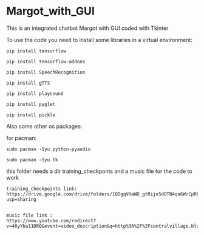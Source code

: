 # Margot_with_GUI

This is an integrated chatbot Margot with GUI coded with Tkinter

To use the code you need to install some libraries in a virtual environment:

    pip install tensorflow
    
    pip install tensorflow-addons
    
    pip install SpeechRecognition
    
    pip install gTTS
    
    pip install playsound
    
    pip install pyglet
    
    pip install pickle
   
 Also some other os packages:
 
 for pacman:
 
    sudo pacman -Syu python-pyaudio
    
    sudo pacman -Syu tk

this folder needs a dir training_checkponts and a music file for the code to work

    training_checkpoints link:
    https://drive.google.com/drive/folders/1QDgqVHaWD_gtRije5dOTN4qa6WcCpRFV?usp=sharing
    

    music file link :
    https://www.youtube.com/redirect?v=46yYba11DRQ&event=video_description&q=http%3A%2F%2Fcentralvillage.blogs.com%2Fcv%2Ffiles%2Fstill_alive.mp3&redir_token=QUFFLUhqbEpIQ0RId0lwWDNzNXMtUkRxd1cybHZja1c5d3xBQ3Jtc0ttTmd2MVZsbkJCZUlGa2R2YXQ1TWRweWRuNGpzQ0x1aWNpMWRlWkZncVZiYkdpT0t3ckRoMFZBMlJjNmdmakFET3BsRzlIbldBOGhjRUJ3ZFZIVEM0cGF2MjB0YnJuWlF3VkJuV0k0eFJucVUzZEM3cw%3D%3D
